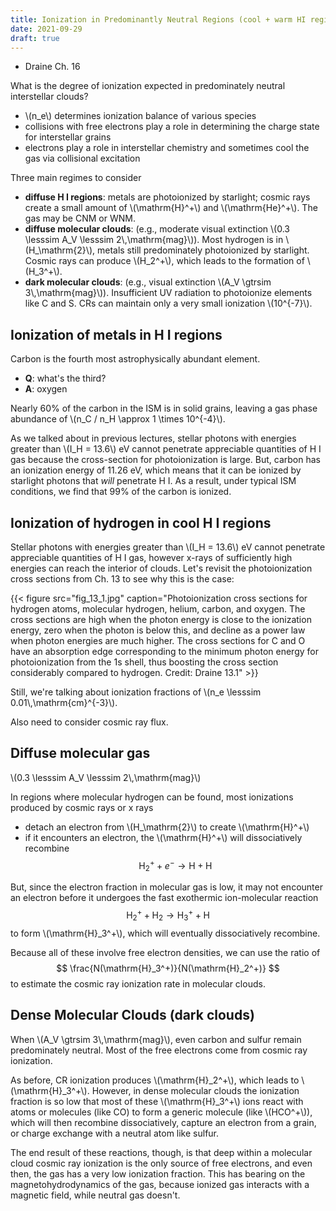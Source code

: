 ```yaml
---
title: Ionization in Predominantly Neutral Regions (cool + warm HI regions)
date: 2021-09-29
draft: true
---
```


* Draine Ch. 16

What is the degree of ionization expected in predominately neutral interstellar clouds? 
* \\(n_e\\) determines ionization balance of various species
* collisions with free electrons play a role in determining the charge state for interstellar grains
* electrons play a role in interstellar chemistry and sometimes cool the gas via collisional excitation

Three main regimes to consider
* **diffuse H I regions**: metals are photoionized by starlight; cosmic rays create a small amount of \\(\mathrm{H}^+\\) and \\(\mathrm{He}^+\\). The gas may be CNM or WNM.
* **diffuse molecular clouds**: (e.g., moderate visual extinction \\(0.3 \lesssim A_V \lesssim 2\\,\mathrm{mag}\\)). Most hydrogen is in \\(H_\mathrm{2}\\), metals still predominately photoionized by starlight. Cosmic rays can produce \\(H_2^+\\), which leads to the formation of \\(H_3^+\\).
* **dark molecular clouds**: (e.g., visual extinction \\(A_V \gtrsim 3\\,\mathrm{mag}\\)). Insufficient UV radiation to photoionize elements like C and S. CRs can maintain only a very small ionization \\(10^{-7}\\).

## Ionization of metals in H I regions

Carbon is the fourth most astrophysically abundant element.

* **Q**: what's the third? 
* **A**: oxygen

Nearly 60% of the carbon in the ISM is in solid grains, leaving a gas phase abundance of \\(n_C / n_H \approx 1 \times 10^{-4}\\).

As we talked about in previous lectures, stellar photons with energies greater than \\(I_H = 13.6\\) eV cannot penetrate appreciable quantities of H I gas because the cross-section for photoionization is large. But, carbon has an ionization energy of 11.26 eV, which means that it can be ionized by starlight photons that *will* penetrate H I. As a result, under typical ISM conditions, we find that 99% of the carbon is ionized.

## Ionization of hydrogen in cool H I regions
Stellar photons with energies greater than \\(I_H = 13.6\\) eV cannot penetrate appreciable quantities of H I gas, however x-rays of sufficiently high energies can reach the interior of clouds. Let's revisit the photoionization cross sections from Ch. 13 to see why this is the case:

{{< figure src="fig_13_1.jpg" caption="Photoionization cross sections for hydrogen atoms, molecular hydrogen, helium, carbon, and oxygen. The cross sections are high when the photon energy is close to the ionization energy, zero when the photon is below this, and decline as a power law when photon energies are much higher. The cross sections for C and O have an absorption edge corresponding to the minimum photon energy for photoionization from the 1s shell, thus boosting the cross section considerably compared to hydrogen. Credit: Draine 13.1" >}}

Still, we're talking about ionization fractions of \\(n_e \lesssim 0.01\\,\mathrm{cm}^{-3}\\).

Also need to consider cosmic ray flux.

## Diffuse molecular gas

\\(0.3 \lesssim A_V \lesssim 2\\,\mathrm{mag}\\)

In regions where molecular hydrogen can be found, most ionizations produced by cosmic rays or x rays

* detach an electron from \\(H_\mathrm{2}\\) to create \\(\mathrm{H}^+\\)
* if it encounters an electron, the \\(\mathrm{H}^+\\) will dissociatively recombine
$$
\mathrm{H}_2^+ + e^- \rightarrow \mathrm{H} + \mathrm{H}
$$

But, since the electron fraction in molecular gas is low, it may not encounter an electron before it undergoes the fast exothermic ion-molecular reaction
$$
\mathrm{H}_2^+ + \mathrm{H}_2 \rightarrow \mathrm{H}_3^+ + \mathrm{H}
$$
to form 
\\(\mathrm{H}_3^+\\), which will eventually dissociatively recombine.

Because all of these involve free electron densities, we can use the ratio of 
$$
\frac{N(\mathrm{H}_3^+)}{N(\mathrm{H}_2^+)}
$$
to estimate the cosmic ray ionization rate in molecular clouds.

## Dense Molecular Clouds (dark clouds)

When \\(A_V \gtrsim 3\\,\mathrm{mag}\\), even carbon and sulfur remain predominately neutral. Most of the free electrons come from cosmic ray ionization.

As before, CR ionization produces \\(\mathrm{H}_2^+\\), which leads to \\(\mathrm{H}_3^+\\). However, in dense molecular clouds the ionization fraction is so low that most of these \\(\mathrm{H}_3^+\\) ions react with atoms or molecules (like CO) to form a generic molecule (like \\(HCO^+\\)), which will then recombine dissociatively, capture an electron from a grain, or charge exchange with a neutral atom like sulfur.

The end result of these reactions, though, is that deep within a molecular cloud cosmic ray ionization is the only source of free electrons, and even then, the gas has a very low ionization fraction. This has bearing on the magnetohydrodynamics of the gas, because ionized gas interacts with a magnetic field, while neutral gas doesn't.
